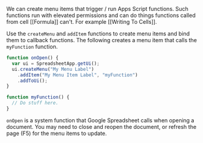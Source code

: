We can create menu items that trigger / run Apps Script functions.
Such functions run with elevated permissions and can do things functions called from cell [[Formula]] can't.
For example [[Writing To Cells]].

Use the `createMenu` and `addItem` functions to create menu items and bind them to callback functions.
The following creates a menu item that calls the `myFunction` function.
```js
function onOpen() {
  var ui = SpreadsheetApp.getUi();
  ui.createMenu("My Menu Label")
    .addItem("My Menu Item Label", "myFunction")
    .addToUi();
}

function myFunction() {
  // Do stuff here.
}
```

`onOpen` is a system function that Google Spreadsheet calls when opening a document.
You may need to close and reopen the document, or refresh the page (F5) for the menu items to update.